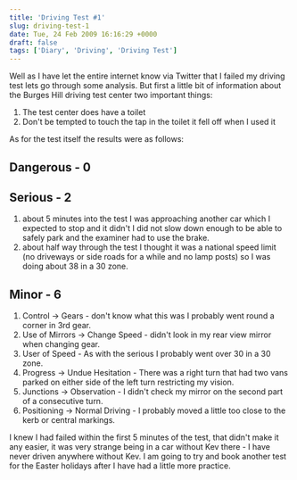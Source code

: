 ```yaml
---
title: 'Driving Test #1'
slug: driving-test-1
date: Tue, 24 Feb 2009 16:16:29 +0000
draft: false
tags: ['Diary', 'Driving', 'Driving Test']
---
```


Well as I have let the entire internet know via Twitter that I failed my driving test lets go through some analysis. But first a little bit of information about the Burges Hill driving test center two important things:

1.  The test center does have a toilet
2.  Don't be tempted to touch the tap in the toilet it fell off when I used it

As for the test itself the results were as follows:

## Dangerous - 0
## Serious - 2
    
1.  about 5 minutes into the test I was approaching another car which I expected to stop and it didn't I did not slow down enough to be able to safely park and the examiner had to use the brake.
2.  about half way through the test I thought it was a national speed limit (no driveways or side roads for a while and no lamp posts) so I was doing about 38 in a 30 zone.
    
## Minor - 6
1.  Control -> Gears - don't know what this was I probably went round a corner in 3rd gear.
2.  Use of Mirrors -> Change Speed - didn't look in my rear view mirror when changing gear.
3.  User of Speed - As with the serious I probably went over 30 in a 30 zone.
4.  Progress -> Undue Hesitation - There was a right turn that had two vans parked on either side of the left turn restricting my vision.
5.  Junctions -> Observation - I didn't check my mirror on the second part of a consecutive turn.
6.  Positioning -> Normal Driving - I probably moved a little too close to the kerb or central markings.

I knew I had failed within the first 5 minutes of the test, that didn't make it any easier, it was very strange being in a car without Kev there - I have never driven anywhere without Kev. I am going to try and book another test for the Easter holidays after I have had a little more practice.
